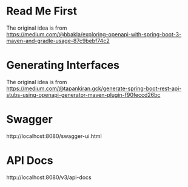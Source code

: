 # Read Me First

The original idea is from  
https://medium.com/@bbakla/exploring-openapi-with-spring-boot-3-maven-and-gradle-usage-87c9bebf74c2

# Generating Interfaces

The original idea is from  
https://medium.com/@tapankiran.gck/generate-spring-boot-rest-api-stubs-using-openapi-generator-maven-plugin-f90feccd26bc

# Swagger

http://localhost:8080/swagger-ui.html

# API Docs

http://localhost:8080/v3/api-docs

